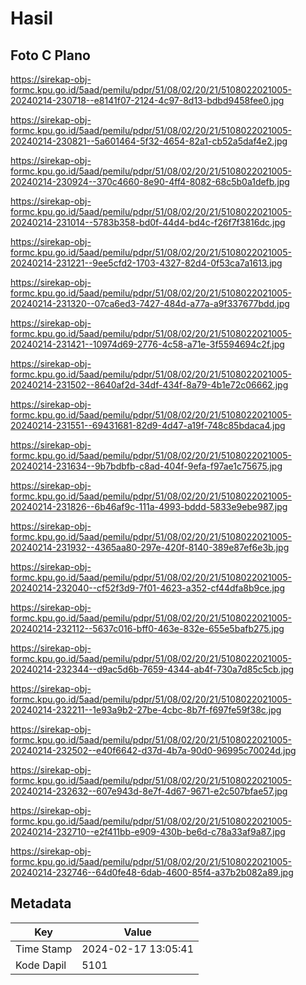 # Hasil

## Foto C Plano

https://sirekap-obj-formc.kpu.go.id/5aad/pemilu/pdpr/51/08/02/20/21/5108022021005-20240214-230718--e8141f07-2124-4c97-8d13-bdbd9458fee0.jpg

https://sirekap-obj-formc.kpu.go.id/5aad/pemilu/pdpr/51/08/02/20/21/5108022021005-20240214-230821--5a601464-5f32-4654-82a1-cb52a5daf4e2.jpg

https://sirekap-obj-formc.kpu.go.id/5aad/pemilu/pdpr/51/08/02/20/21/5108022021005-20240214-230924--370c4660-8e90-4ff4-8082-68c5b0a1defb.jpg

https://sirekap-obj-formc.kpu.go.id/5aad/pemilu/pdpr/51/08/02/20/21/5108022021005-20240214-231014--5783b358-bd0f-44d4-bd4c-f26f7f3816dc.jpg

https://sirekap-obj-formc.kpu.go.id/5aad/pemilu/pdpr/51/08/02/20/21/5108022021005-20240214-231221--9ee5cfd2-1703-4327-82d4-0f53ca7a1613.jpg

https://sirekap-obj-formc.kpu.go.id/5aad/pemilu/pdpr/51/08/02/20/21/5108022021005-20240214-231320--07ca6ed3-7427-484d-a77a-a9f337677bdd.jpg

https://sirekap-obj-formc.kpu.go.id/5aad/pemilu/pdpr/51/08/02/20/21/5108022021005-20240214-231421--10974d69-2776-4c58-a71e-3f5594694c2f.jpg

https://sirekap-obj-formc.kpu.go.id/5aad/pemilu/pdpr/51/08/02/20/21/5108022021005-20240214-231502--8640af2d-34df-434f-8a79-4b1e72c06662.jpg

https://sirekap-obj-formc.kpu.go.id/5aad/pemilu/pdpr/51/08/02/20/21/5108022021005-20240214-231551--69431681-82d9-4d47-a19f-748c85bdaca4.jpg

https://sirekap-obj-formc.kpu.go.id/5aad/pemilu/pdpr/51/08/02/20/21/5108022021005-20240214-231634--9b7bdbfb-c8ad-404f-9efa-f97ae1c75675.jpg

https://sirekap-obj-formc.kpu.go.id/5aad/pemilu/pdpr/51/08/02/20/21/5108022021005-20240214-231826--6b46af9c-111a-4993-bddd-5833e9ebe987.jpg

https://sirekap-obj-formc.kpu.go.id/5aad/pemilu/pdpr/51/08/02/20/21/5108022021005-20240214-231932--4365aa80-297e-420f-8140-389e87ef6e3b.jpg

https://sirekap-obj-formc.kpu.go.id/5aad/pemilu/pdpr/51/08/02/20/21/5108022021005-20240214-232040--cf52f3d9-7f01-4623-a352-cf44dfa8b9ce.jpg

https://sirekap-obj-formc.kpu.go.id/5aad/pemilu/pdpr/51/08/02/20/21/5108022021005-20240214-232112--5637c016-bff0-463e-832e-655e5bafb275.jpg

https://sirekap-obj-formc.kpu.go.id/5aad/pemilu/pdpr/51/08/02/20/21/5108022021005-20240214-232344--d9ac5d6b-7659-4344-ab4f-730a7d85c5cb.jpg

https://sirekap-obj-formc.kpu.go.id/5aad/pemilu/pdpr/51/08/02/20/21/5108022021005-20240214-232211--1e93a9b2-27be-4cbc-8b7f-f697fe59f38c.jpg

https://sirekap-obj-formc.kpu.go.id/5aad/pemilu/pdpr/51/08/02/20/21/5108022021005-20240214-232502--e40f6642-d37d-4b7a-90d0-96995c70024d.jpg

https://sirekap-obj-formc.kpu.go.id/5aad/pemilu/pdpr/51/08/02/20/21/5108022021005-20240214-232632--607e943d-8e7f-4d67-9671-e2c507bfae57.jpg

https://sirekap-obj-formc.kpu.go.id/5aad/pemilu/pdpr/51/08/02/20/21/5108022021005-20240214-232710--e2f411bb-e909-430b-be6d-c78a33af9a87.jpg

https://sirekap-obj-formc.kpu.go.id/5aad/pemilu/pdpr/51/08/02/20/21/5108022021005-20240214-232746--64d0fe48-6dab-4600-85f4-a37b2b082a89.jpg


## Metadata

| Key        | Value               |
| ---------- | ------------------- |
| Time Stamp | 2024-02-17 13:05:41 |
| Kode Dapil | 5101                |



